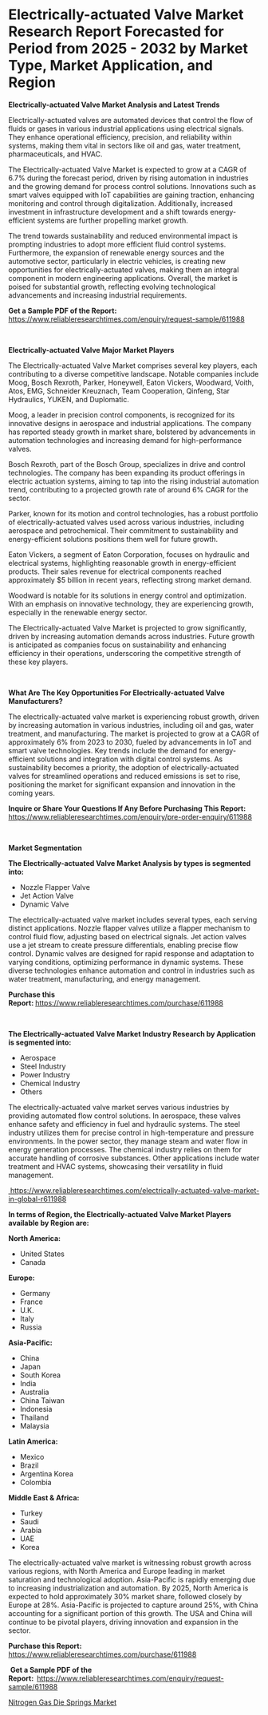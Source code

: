 <p><h1>Electrically-actuated Valve Market Research Report Forecasted for Period from 2025 -  2032 by Market Type, Market Application, and Region</h1></p><p><strong>Electrically-actuated Valve Market Analysis and Latest Trends</strong></p>
<p><p>Electrically-actuated valves are automated devices that control the flow of fluids or gases in various industrial applications using electrical signals. They enhance operational efficiency, precision, and reliability within systems, making them vital in sectors like oil and gas, water treatment, pharmaceuticals, and HVAC.</p><p>The Electrically-actuated Valve Market is expected to grow at a CAGR of 6.7% during the forecast period, driven by rising automation in industries and the growing demand for process control solutions. Innovations such as smart valves equipped with IoT capabilities are gaining traction, enhancing monitoring and control through digitalization. Additionally, increased investment in infrastructure development and a shift towards energy-efficient systems are further propelling market growth. </p><p>The trend towards sustainability and reduced environmental impact is prompting industries to adopt more efficient fluid control systems. Furthermore, the expansion of renewable energy sources and the automotive sector, particularly in electric vehicles, is creating new opportunities for electrically-actuated valves, making them an integral component in modern engineering applications. Overall, the market is poised for substantial growth, reflecting evolving technological advancements and increasing industrial requirements.</p></p>
<p><strong>Get a Sample PDF of the Report:&nbsp;</strong> <a href="https://www.reliableresearchtimes.com/enquiry/request-sample/611988?utm_campaign=3036&utm_medium=2&utm_source=Github&utm_content=ia&utm_term=23032025&utm_id=electrically-actuated-valve">https://www.reliableresearchtimes.com/enquiry/request-sample/611988</a></p>
<p>&nbsp;</p>
<p><strong>Electrically-actuated Valve Major Market Players</strong></p>
<p><p>The Electrically-actuated Valve Market comprises several key players, each contributing to a diverse competitive landscape. Notable companies include Moog, Bosch Rexroth, Parker, Honeywell, Eaton Vickers, Woodward, Voith, Atos, EMG, Schneider Kreuznach, Team Cooperation, Qinfeng, Star Hydraulics, YUKEN, and Duplomatic.</p><p>Moog, a leader in precision control components, is recognized for its innovative designs in aerospace and industrial applications. The company has reported steady growth in market share, bolstered by advancements in automation technologies and increasing demand for high-performance valves. </p><p>Bosch Rexroth, part of the Bosch Group, specializes in drive and control technologies. The company has been expanding its product offerings in electric actuation systems, aiming to tap into the rising industrial automation trend, contributing to a projected growth rate of around 6% CAGR for the sector.</p><p>Parker, known for its motion and control technologies, has a robust portfolio of electrically-actuated valves used across various industries, including aerospace and petrochemical. Their commitment to sustainability and energy-efficient solutions positions them well for future growth.</p><p>Eaton Vickers, a segment of Eaton Corporation, focuses on hydraulic and electrical systems, highlighting reasonable growth in energy-efficient products. Their sales revenue for electrical components reached approximately $5 billion in recent years, reflecting strong market demand.</p><p>Woodward is notable for its solutions in energy control and optimization. With an emphasis on innovative technology, they are experiencing growth, especially in the renewable energy sector.</p><p>The Electrically-actuated Valve Market is projected to grow significantly, driven by increasing automation demands across industries. Future growth is anticipated as companies focus on sustainability and enhancing efficiency in their operations, underscoring the competitive strength of these key players.</p></p>
<p>&nbsp;</p>
<p><strong>What Are The Key Opportunities For Electrically-actuated Valve Manufacturers?</strong></p>
<p><p>The electrically-actuated valve market is experiencing robust growth, driven by increasing automation in various industries, including oil and gas, water treatment, and manufacturing. The market is projected to grow at a CAGR of approximately 6% from 2023 to 2030, fueled by advancements in IoT and smart valve technologies. Key trends include the demand for energy-efficient solutions and integration with digital control systems. As sustainability becomes a priority, the adoption of electrically-actuated valves for streamlined operations and reduced emissions is set to rise, positioning the market for significant expansion and innovation in the coming years.</p></p>
<p><strong>Inquire or Share Your Questions If Any Before Purchasing This Report:</strong> <a href="https://www.reliableresearchtimes.com/enquiry/pre-order-enquiry/611988?utm_campaign=3036&utm_medium=2&utm_source=Github&utm_content=ia&utm_term=23032025&utm_id=electrically-actuated-valve">https://www.reliableresearchtimes.com/enquiry/pre-order-enquiry/611988</a></p>
<p>&nbsp;</p>
<p><strong>Market Segmentation</strong></p>
<p><strong>The Electrically-actuated Valve Market Analysis by types is segmented into:</strong></p>
<p><ul><li>Nozzle Flapper Valve</li><li>Jet Action Valve</li><li>Dynamic Valve</li></ul></p>
<p><p>The electrically-actuated valve market includes several types, each serving distinct applications. Nozzle flapper valves utilize a flapper mechanism to control fluid flow, adjusting based on electrical signals. Jet action valves use a jet stream to create pressure differentials, enabling precise flow control. Dynamic valves are designed for rapid response and adaptation to varying conditions, optimizing performance in dynamic systems. These diverse technologies enhance automation and control in industries such as water treatment, manufacturing, and energy management.</p></p>
<p><strong>Purchase this Report:&nbsp;</strong><a href="https://www.reliableresearchtimes.com/purchase/611988?utm_campaign=3036&utm_medium=2&utm_source=Github&utm_content=ia&utm_term=23032025&utm_id=electrically-actuated-valve">https://www.reliableresearchtimes.com/purchase/611988</a></p>
<p>&nbsp;</p>
<p><strong>The Electrically-actuated Valve Market Industry Research by Application is segmented into:</strong></p>
<p><ul><li>Aerospace</li><li>Steel Industry</li><li>Power Industry</li><li>Chemical Industry</li><li>Others</li></ul></p>
<p><p>The electrically-actuated valve market serves various industries by providing automated flow control solutions. In aerospace, these valves enhance safety and efficiency in fuel and hydraulic systems. The steel industry utilizes them for precise control in high-temperature and pressure environments. In the power sector, they manage steam and water flow in energy generation processes. The chemical industry relies on them for accurate handling of corrosive substances. Other applications include water treatment and HVAC systems, showcasing their versatility in fluid management.</p></p>
<p><a href="https://www.reliableresearchtimes.com/electrically-actuated-valve-market-in-global-r611988?utm_campaign=3036&utm_medium=2&utm_source=Github&utm_content=ia&utm_term=23032025&utm_id=electrically-actuated-valve">&nbsp;https://www.reliableresearchtimes.com/electrically-actuated-valve-market-in-global-r611988</a></p>
<p><strong>In terms of Region, the Electrically-actuated Valve Market Players available by Region are:</strong></p>
<p>
    <p> <strong> North America: </strong>
        <ul>
            <li>United States</li>
            <li>Canada</li>
        </ul>
        </p> 
    <p> <strong> Europe: </strong>
        <ul>
            <li>Germany</li>
            <li>France</li>
            <li>U.K.</li>
            <li>Italy</li>
            <li>Russia</li>
        </ul>
        </p> 
    <p> <strong> Asia-Pacific: </strong>
        <ul>
            <li>China</li>
            <li>Japan</li>
            <li>South Korea</li>
            <li>India</li>
            <li>Australia</li>
            <li>China Taiwan</li>
            <li>Indonesia</li>
            <li>Thailand</li>
            <li>Malaysia</li>
        </ul>
        </p> 
    <p> <strong> Latin America: </strong>
        <ul>
            <li>Mexico</li>
            <li>Brazil</li>
            <li>Argentina Korea</li>
            <li>Colombia</li>
        </ul>
        </p> 
    <p> <strong> Middle East & Africa: </strong>
        <ul>
            <li>Turkey</li>
            <li>Saudi</li>
            <li>Arabia</li>
            <li>UAE</li>
            <li>Korea</li>
        </ul>
    </p>
    </p>
<p><p>The electrically-actuated valve market is witnessing robust growth across various regions, with North America and Europe leading in market saturation and technological adoption. Asia-Pacific is rapidly emerging due to increasing industrialization and automation. By 2025, North America is expected to hold approximately 30% market share, followed closely by Europe at 28%. Asia-Pacific is projected to capture around 25%, with China accounting for a significant portion of this growth. The USA and China will continue to be pivotal players, driving innovation and expansion in the sector.</p></p>
<p><strong>Purchase this Report: </strong><a href="https://www.reliableresearchtimes.com/purchase/611988?utm_campaign=3036&utm_medium=2&utm_source=Github&utm_content=ia&utm_term=23032025&utm_id=electrically-actuated-valve">https://www.reliableresearchtimes.com/purchase/611988</a></p>
<p>&nbsp;<strong>Get a Sample PDF of the Report:&nbsp;&nbsp;</strong><a href="https://www.reliableresearchtimes.com/enquiry/request-sample/611988?utm_campaign=3036&utm_medium=2&utm_source=Github&utm_content=ia&utm_term=23032025&utm_id=electrically-actuated-valve">https://www.reliableresearchtimes.com/enquiry/request-sample/611988</a></p>
<p><strong></strong></p>
<p><p><a href="https://github.com/ngozudapshi/Market-Research-Report-List-1/blob/main/nitrogen-gas-die-springs-market.md?utm_campaign=3036&utm_medium=2&utm_source=Github&utm_content=ia&utm_term=23032025&utm_id=electrically-actuated-valve">Nitrogen Gas Die Springs Market</a></p></p>